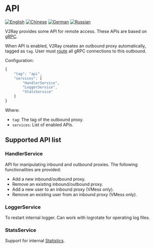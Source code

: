 # API

[![English][1]][2] [![Chinese][3]][4] [![German][5]][6] [![Russian][7]][8]

[1]: ../resources/english.svg
[2]: https://www.v2ray.com/en/configuration/api.html
[3]: ../resources/chinese.svg
[4]: https://www.v2ray.com/chapter_02/api.html
[5]: ../resources/german.svg
[6]: https://www.v2ray.com/de/configuration/api.html
[7]: ../resources/russian.svg
[8]: https://www.v2ray.com/ru/configuration/api.html

V2Ray provides some API for remote access. These APIs are based on [gRPC](https://grpc.io/).

When API is enabled, V2Ray creates an outbound proxy automatically, tagged as `tag`. User must [route](routing.md) all gRPC connections to this outbound.

Configuration:

```javascript
{
    "tag": "api",
    "services": [
        "HandlerService",
        "LoggerService",
        "StatsService"
    ]
}
```

Where:

* `tag`: The tag of the outbound proxy.
* `services`: List of enabled APIs.

## Supported API list

### HandlerService

API for manipulating inbound and outbound proxies. The following functionalities are provided:

* Add a new inbound/outbound proxy.
* Remove an existing inbound/outbound proxy.
* Add a new user to an inbound proxy (VMess only).
* Remove an existing user from an inbound proxy (VMess only).

### LoggerService

To restart internal logger. Can work with logrotate for operating log files.

### StatsService

Support for internal [Statistics](stats.md).
